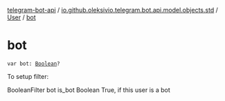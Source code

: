 [telegram-bot-api](../../index.md) / [io.github.oleksivio.telegram.bot.api.model.objects.std](../index.md) / [User](index.md) / [bot](./bot.md)

# bot

`var bot: `[`Boolean`](https://kotlinlang.org/api/latest/jvm/stdlib/kotlin/-boolean/index.html)`?`

To setup filter:

BooleanFilter bot is_bot Boolean True, if this user is a bot

